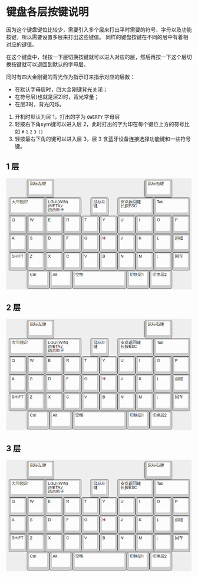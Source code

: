 # 键盘各层按键说明


因为这个键盘键位比较少，需要引入多个层来打出平时需要的符号、字母以及功能按键，所以需要设置多层来打出这些键值。 同样的键盘按键在不同的层中有着相对应的键值。

在这个键盘中，轻按一下层切换按键就可以进入对应的层，然后再按一下这个层切换按键就可以退回到默认的字母层。

同时有四大金刚键的背光作为指示灯来指示对应的层数：
- 在默认字母层时，四大金刚键背光关闭；
- 在符号层(也就是层2)时，背光常量；
- 在层3时，背光闪烁。

1. 开机时默认为层 1，打出的字为 `QWERTY` 字母层
2. 轻按右下角sym键可以进入层 2，此时打出的字为印在每个键位上方的符号比如 `#` `1` `2` `3` `()`
3. 轻按最右下角的键可以进入层 3，层 3 含蓝牙设备连接选择功能键和一些符号键。

## 1 层

![layer1](./layer1.png)

## 2 层

![layer1](./layer1.png)

## 3 层

![layer1](./layer1.png)
